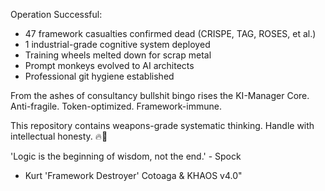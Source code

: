 Operation Successful:
- 47 framework casualties confirmed dead (CRISPE, TAG, ROSES, et al.)
- 1 industrial-grade cognitive system deployed
- Training wheels melted down for scrap metal
- Prompt monkeys evolved to AI architects
- Professional git hygiene established

From the ashes of consultancy bullshit bingo rises the KI-Manager Core.
Anti-fragile. Token-optimized. Framework-immune.

This repository contains weapons-grade systematic thinking.
Handle with intellectual honesty. 🔥🎯

'Logic is the beginning of wisdom, not the end.' - Spock
- Kurt 'Framework Destroyer' Cotoaga & KHAOS v4.0"
